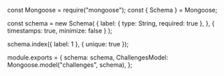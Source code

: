 const Mongoose = require("mongoose");
const { Schema } = Mongoose;

const schema = new Schema(
	{
		label: { type: String, required: true },
	},
	{ timestamps: true, minimize: false }
);

schema.index({ label: 1 }, { unique: true });

module.exports = {
	schema: schema,
	ChallengesModel: Mongoose.model("challenges", schema),
};
